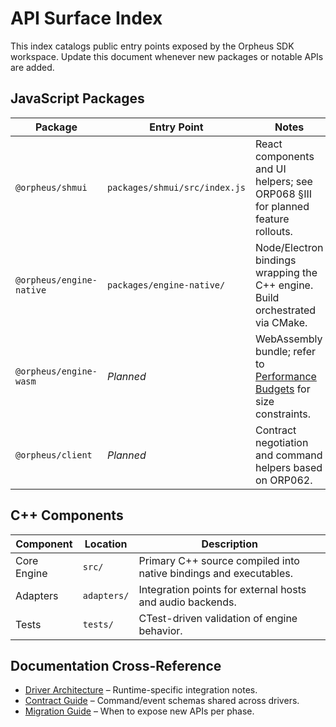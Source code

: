 # API Surface Index

This index catalogs public entry points exposed by the Orpheus SDK workspace. Update this document whenever new packages or
notable APIs are added.

## JavaScript Packages

| Package | Entry Point | Notes |
| --- | --- | --- |
| `@orpheus/shmui` | `packages/shmui/src/index.js` | React components and UI helpers; see ORP068 §III for planned feature rollouts. |
| `@orpheus/engine-native` | `packages/engine-native/` | Node/Electron bindings wrapping the C++ engine. Build orchestrated via CMake. |
| `@orpheus/engine-wasm` | _Planned_ | WebAssembly bundle; refer to [Performance Budgets](PERFORMANCE.md) for size constraints. |
| `@orpheus/client` | _Planned_ | Contract negotiation and command helpers based on ORP062. |

## C++ Components

| Component | Location | Description |
| --- | --- | --- |
| Core Engine | `src/` | Primary C++ source compiled into native bindings and executables. |
| Adapters | `adapters/` | Integration points for external hosts and audio backends. |
| Tests | `tests/` | CTest-driven validation of engine behavior. |

## Documentation Cross-Reference

- [Driver Architecture](DRIVER_ARCHITECTURE.md) – Runtime-specific integration notes.
- [Contract Guide](CONTRACT_DEVELOPMENT.md) – Command/event schemas shared across drivers.
- [Migration Guide](MIGRATION_GUIDE.md) – When to expose new APIs per phase.
